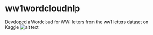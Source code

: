 # ww1wordcloudnlp
Developed a Wordcloud for WWI letters from the ww1 letters dataset on Kaggle
![alt text](hww1.png)
